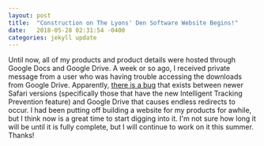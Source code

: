 ```yaml
---
layout: post
title:  "Construction on The Lyons' Den Software Website Begins!"
date:   2018-05-28 02:31:54 -0400
categories: jekyll update
---
```

Until now, all of my products and product details were hosted through Google Docs and Google Drive.  A week or so ago, I received private message from a user who was having trouble accessing the downloads from Google Drive.  Apparently, [there is a bug](https://www.macobserver.com/news/google-drive-redirects-error/) that exists between newer Safari versions (specifically those that have the new Intelligent Tracking Prevention feature) and Google Drive that causes endless redirects to occur.  I had been putting off building a website for my products for awhile, but I think now is a great time to start digging into it.  I'm not sure how long it will be until it is fully complete, but I will continue to work on it this summer.  Thanks!
